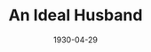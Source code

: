 ---
title: An Ideal Husband
date: 1930-04-29
closing_date:
layout: productions
featured_image:
image_caption:
image_credit:
playbill:
category:
Theatre: Theatre Jacksonville
cast:
- Mrs. Marchmont: Amy Cavanagh
- Vicomte de Nanjac: Charles DePencier
- Lady Basildon: Charlotte Bowden Perry
- Lord Goring: E.S. Beauchamp-Nobbs
- Mabel Chiltern: Edna Alexander
- Lord Caversham: J.H. Spence
- Mason: Joseph Marron
- Mrs. Cheveley: Marguerite Chiasson
- Sir Robert Chiltern: Philip Devlin
- Phipps: Tom Cashen
- Lady Markby: Winifred Snowden
- Lady Chiltern: Fay Beckett
crew:
- Director: Ella Macklin
- Staging:
  - Fred Pumpelly
  - Mrs. Fred Pumpelly
- Props:
  - Mrs. Burton Barrs
understudies:
orchestra:
external_links:
---